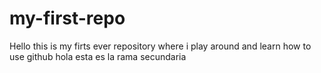 # my-first-repo
Hello this is my firts ever repository where i play around and learn how to use github
hola esta es la rama secundaria
